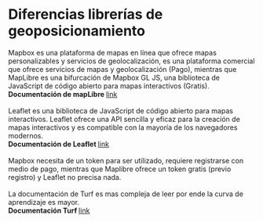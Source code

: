 # Diferencias librerías de geoposicionamiento

Mapbox es una plataforma de mapas en línea que ofrece mapas personalizables y servicios de geolocalización, es una plataforma comercial que ofrece servicios de mapas y geolocalización (Pago), mientras que MapLibre es una bifurcación de Mapbox GL JS, una biblioteca de JavaScript de código abierto para mapas interactivos (Gratis).
<br><strong>Documentación de mapLibre </strong>  <a href="https://docs.mapbox.com/maplibre-gl-js/api/" target="_blank" >link</a>
<br><br>Leaflet es una biblioteca de JavaScript de código abierto para mapas interactivos. Leaflet ofrece una API sencilla y eficaz para la creación de mapas interactivos y es compatible con la mayoría de los navegadores modernos.
<br><strong> Documentación de Leaflet </strong> <a href = #https://leafletjs.com/reference.html# target="_blank" >link</a>
<br><br>Mapbox necesita de un token para ser utilizado, requiere registrarse con medio de pago, mientras que Maplibre ofrece un token gratis (previo registro) y Leaflet no precisa nada.
<br><br>La documentación de Turf es mas compleja de leer por ende la curva de aprendizaje es mayor.
<br><strong>  Documentación Turf </strong> <a href="https://turfjs.org/" target="_blank" >link</a>

